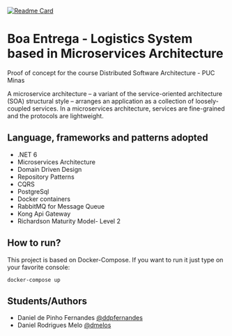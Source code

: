 [![Readme Card](https://github-readme-stats.vercel.app/api/pin/?username=ddpfernandes&repo=tcc-puc-minas&show_owner=true&theme=aura_dark)](https://github.com/anuraghazra/github-readme-stats)

# Boa Entrega - Logistics System based in Microservices Architecture
Proof of concept for the course Distributed Software Architecture - PUC Minas

A microservice architecture – a variant of the service-oriented architecture (SOA) structural style – arranges an application as a collection of loosely-coupled services. In a microservices architecture, services are fine-grained and the protocols are lightweight.

## Language, frameworks and patterns adopted
- .NET 6
- Microservices Architecture
- Domain Driven Design
- Repository Patterns
- CQRS
- PostgreSql
- Docker containers
- RabbitMQ for Message Queue
- Kong Api Gateway
- Richardson Maturity Model- Level 2

## How to run?
This project is based on Docker-Compose. If you want to run it just type on your favorite console:

```
docker-compose up
```

## Students/Authors
- Daniel de Pinho Fernandes [@ddpfernandes](https://www.linkedin.com/in/ddpfernandes)
- Daniel Rodrigues Melo [@dmelos](https://www.linkedin.com/in/dmelos)
